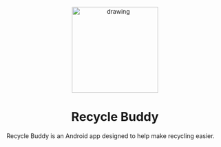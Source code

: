 <p align='center'>
  <img src="https://imgur.com/4ElDbQl.png" alt="drawing" width="200"/>
<p>
  <h1 align='center'>Recycle Buddy</h1>
  
  Recycle Buddy is an Android app designed to help make recycling easier.
